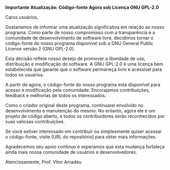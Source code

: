 **Importante Atualização: Código-fonte Agora sob Licença GNU GPL-2.0**

Caros usuários,

Gostaríamos de informar uma atualização significativa em relação ao nosso programa. Como parte de nosso compromisso com a transparência e a comunidade de desenvolvimento de software livre, decidimos tornar o código-fonte do nosso programa disponível sob a GNU General Public License versão 2 (GNU GPL-2.0).

Esta decisão reflete nosso desejo de promover a liberdade de uso, distribuição e modificação do software. A GNU GPL-2.0 é uma licença bem estabelecida que garante que o software permaneça livre e acessível para todos os usuários.

A partir de agora, o código-fonte do nosso programa está disponível para acesso e modificação pela comunidade. Encorajamos contribuições, feedback e melhorias de todos os interessados.

Como o criador original deste programa, continuarei envolvido no desenvolvimento e manutenção do mesmo. No entanto, agora ele é um projeto de código aberto, e todos os contribuidores serão reconhecidos por suas valiosas contribuições.

Se você estiver interessado em contribuir ou simplesmente quiser acessar o código-fonte, visite [URL do repositório] para obter mais informações.

Agradecemos seu apoio contínuo e esperamos que esta mudança fortaleça ainda mais nossa comunidade de usuários e desenvolvedores.

Atenciosamente,
Prof. Vitor Amadeu
